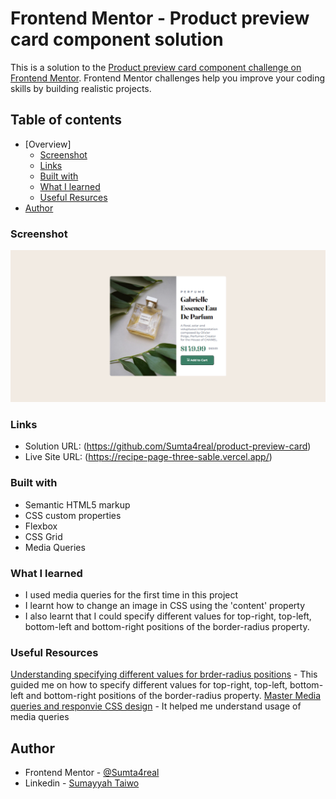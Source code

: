# Frontend Mentor - Product preview card component solution

This is a solution to the [Product preview card component challenge on Frontend Mentor](https://www.frontendmentor.io/challenges/product-preview-card-component-GO7UmttRfa). Frontend Mentor challenges help you improve your coding skills by building realistic projects. 

## Table of contents
- [Overview]
  - [Screenshot](#screenshot)
  - [Links](#links)
  - [Built with](#built-with)
  - [What I learned](#what-i-learned)
  - [Useful Resurces](#useful-resources)
- [Author](#author)

### Screenshot

![](page-preview.PNG)

### Links

- Solution URL: (https://github.com/Sumta4real/product-preview-card)
- Live Site URL: (https://recipe-page-three-sable.vercel.app/)

### Built with

- Semantic HTML5 markup
- CSS custom properties
- Flexbox
- CSS Grid
- Media Queries

### What I learned

- I used media queries for the first time in this project
- I learnt how to change an image in  CSS using the 'content' property
- I also learnt that I could specify different values for top-right, top-left, bottom-left and bottom-right positions of the    border-radius property.

### Useful Resources

[Understanding specifying different values for brder-radius positions](https://developer.mozilla.org/en-US/docs/Web/CSS/border-radius) - This guided me on how to specify different values for top-right, top-left, bottom-left and bottom-right positions of the    border-radius property.
[Master Media queries and responvie CSS design](https://www.youtube.com/watch?v=K24lUqcT0Ms) - It helped me understand usage of media queries

## Author

- Frontend Mentor - [@Sumta4real](https://www.frontendmentor.io/profile/@Sumta4real)
- Linkedin - [Sumayyah Taiwo](https://www.linkedin.com/in/sumayyah-taiwo/)
